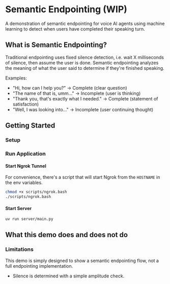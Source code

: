 # Semantic Endpointing (WIP)

A demonstration of semantic endpointing for voice AI agents using machine learning to detect when users have completed their speaking turn.

## What is Semantic Endpointing?

Traditional endpointing uses fixed silence detection, i.e. wait X milliseconds of silence, then assume the user is done. Semantic endpointing analyzes the meaning of what the user said to determine if they're finished speaking.

Examples:

- "Hi, how can I help you?" → Complete (clear question)
- "The name of that is, umm..." → Incomplete (user is thinking)
- "Thank you, that's exactly what I needed." → Complete (statement of satisfaction)
- "Well, I was looking into..." → Incomplete (user continuing thought)

## Getting Started

### Setup

### Run Application

#### Start Ngrok Tunnel

For convenience, there's a script that will start Ngrok from the `HOSTNAME` in the env variables.

```bash
chmod +x scripts/ngrok.bash
./scripts/ngrok.bash
```

#### Start Server

```bash
uv run server/main.py
```

## What this demo does and does not do

### Limitations

This demo is simply designed to show a semantic endpointing flow, not a full endpointing implementation.

- Silence is determined with a simple amplitude check.

